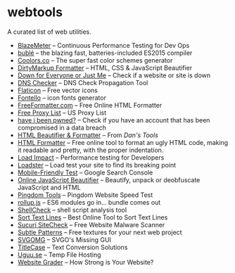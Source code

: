 webtools
===
A curated list of web utilities.

* [BlazeMeter](https://www.blazemeter.com/) – Continuous Performance Testing for Dev Ops
* [bublé](https://buble.surge.sh/) – the blazing fast, batteries-included ES2015 compiler
* [Coolors.co](https://coolors.co) – The super fast color schemes generator
* [DirtyMarkup Formatter](https://www.10bestdesign.com/dirtymarkup/) – HTML, CSS & JavaScript Beautifier
* [Down for Everyone or Just Me](https://downforeveryoneorjustme.com/) – Check if a website or site is down
* [DNS Checker](https://dnschecker.org/) – DNS Check Propagation Tool
* [Flaticon](https://www.flaticon.com/) – Free vector icons
* [Fontello](http://fontello.com/) – icon fonts generator
* [FreeFormatter.com](https://www.freeformatter.com/html-formatter.html) – Free Online HTML Formatter
* [Free Proxy List](https://www.us-proxy.org/) – US Proxy List
* [have i been pwned?](https://haveibeenpwned.com/) – Check if you have an account that has been compromised in a data breach
* [HTML Beautifier & Formatter](https://www.cleancss.com/html-beautify/) – From _Dan's Tools_
* [HTML Formatter](https://htmlformatter.com/) – Free online tool to format an ugly HTML code, making it readable and pretty, with the proper indentation.
* [Load Impact](https://loadimpact.com/) – Performance testing for Developers
* [Loadster](https://loadster.app/) – Load test your site to find its breaking point
* [Mobile-Friendly Test](https://search.google.com/test/mobile-friendly) – Google Search Console
* [Online JavaScript Beautifier](https://beautifier.io/) – Beautify, unpack or deobfuscate JavaScript and HTML
* [Pingdom Tools](https://tools.pingdom.com/) – Pingdom Website Speed Test
* [rollup.js](https://rollupjs.org/repl) – ES6 modules go in...  bundle comes out
* [ShellCheck](https://www.shellcheck.net/) – shell script analysis tool
* [Sort Text Lines](https://codebeautify.org/sort-text-lines) – Best Online Tool to Sort Text Lines
* [Sucuri SiteCheck](https://sitecheck.sucuri.net/) – Free Website Malware Scanner
* [Subtle Patterns](https://www.toptal.com/designers/subtlepatterns/) – Free textures for your next web project
* [SVGOMG](https://jakearchibald.github.io/svgomg/) – SVGO's Missing GUI
* [TitleCase](https://titlecase.com/) – Text Conversion Solutions
* [Uguu.se](https://uguu.se/) – Temp File Hosting
* [Website Grader](https://website.grader.com/) – How Strong is Your Website?
